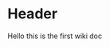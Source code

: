 <!-- TITLE: Home -->
<!-- SUBTITLE: A quick summary of Home -->

# Header 
Hello this is the first wiki doc
